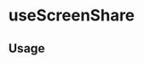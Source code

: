 <!--
!!!! Autogenerated File !!!!
This file was created by @livekit/components-docs-gen and should not be changed manually.
The contents of this file can be replaced at any time which would lead to the loss of all manual changes.
-->

# useScreenShare

## Usage

<!--USAGE_INSERT_MARKER->


## Props

| Name | Type | Default | Description |
| --- | --- | --- | --- |
| screenEl | `RefObject<HTMLVideoElement>` |  |  |
| audioEl | `RefObject<HTMLMediaElement>` |  |  |
| onScreenShareChange | `((isActive: boolean, publication?: TrackPublication, participant?: Participant) => void) \| undefined` |  |  |
| room | `Room` |  |  |

